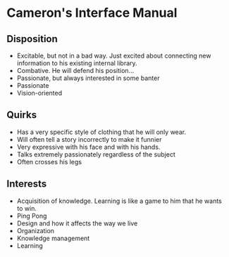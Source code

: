 # Cameron's Interface Manual

## Disposition

* Excitable, but not in a bad way. Just excited about connecting new information to his existing internal library.
* Combative. He will defend his position...
* Passionate, but always interested in some banter
* Passionate
* Vision-oriented

## Quirks

* Has a very specific style of clothing that he will only wear.
* Will often tell a story incorrectly to make it funnier
* Very expressive with his face and with his hands.
* Talks extremely passionately regardless of the subject
* Often crosses his legs

## Interests

* Acquisition of knowledge. Learning is like a game to him that he wants to win.
* Ping Pong
* Design and how it affects the way we live
* Organization
* Knowledge management
* Learning
